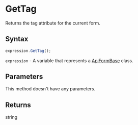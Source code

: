 # GetTag

Returns the tag attribute for the current form.

## Syntax

```javascript
expression.GetTag();
```

`expression` - A variable that represents a [ApiFormBase](../ApiFormBase.md) class.

## Parameters

This method doesn't have any parameters.

## Returns

string
